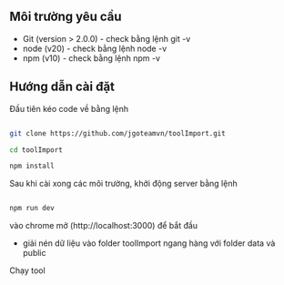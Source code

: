 ## Môi trường yêu cầu
- Git (version > 2.0.0) - check bằng lệnh git -v
- node (v20) - check bằng lệnh node -v
- npm (v10) - check bằng lệnh npm -v

## Hướng dẫn cài đặt

Đầu tiên kéo code về bằng lệnh 

```bash

git clone https://github.com/jgoteamvn/toolImport.git

cd toolImport

npm install

```

Sau khi cài xong các môi trường, khởi động server bằng lệnh

```bash

npm run dev

```

vào chrome mở (http://localhost:3000) để bắt đầu

- giải nén dữ liệu vào folder toolImport ngang hàng với folder data và public

Chạy tool
